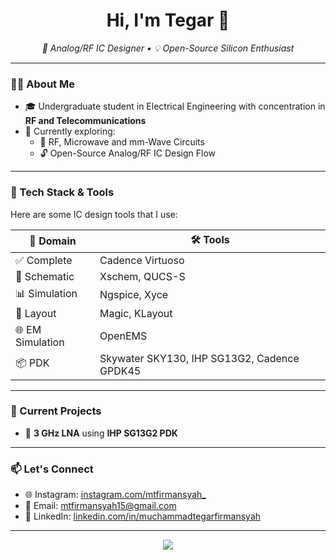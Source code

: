 <h1 align="center">Hi, I'm Tegar 👋</h1>

<p align="center">
  <em>🔧 Analog/RF IC Designer • 💡 Open-Source Silicon Enthusiast</em>
</p>

---

### 👨‍💻 About Me

- 🎓 Undergraduate student in Electrical Engineering with concentration in **RF and Telecommunications**
- 🧠 Currently exploring:
  - 📡 RF, Microwave and mm-Wave Circuits  
  - 🔓 Open-Source Analog/RF IC Design Flow

---

### 🔬 Tech Stack & Tools  
Here are some IC design tools that I use:

| 🧭 Domain | 🛠️ Tools |
|----------|----------|
| ✅ Complete | Cadence Virtuoso |
| 📝 Schematic | Xschem, QUCS-S |
| 📊 Simulation | Ngspice, Xyce |
| 🧱 Layout | Magic, KLayout |
| 🌐 EM Simulation | OpenEMS |
| 📦 PDK | Skywater SKY130, IHP SG13G2, Cadence GPDK45 |

---

### 🚀 Current Projects

- 📡 **3 GHz LNA** using **IHP SG13G2 PDK**

---

### 📫 Let's Connect

- 🌐 Instagram: [instagram.com/mtfirmansyah_](https://instagram.com/mtfirmansyah_)
- 📧 Email: mtfirmansyah15@gmail.com
- 🧠 LinkedIn: [linkedin.com/in/muchammadtegarfirmansyah](https://linkedin.com/in/muchammadtegarfirmansyah)

---

<div align="center">
  <a href="https://github.com/kittinan/spotify-github-profile">
    <img src="https://spotify-github-profile.kittinanx.com/api/view?uid=c3ubcn9gn05azwaab7ypxwxe6&cover_image=true&theme=default&show_offline=false&background_color=121212&interchange=false">
  </a>
</div>
